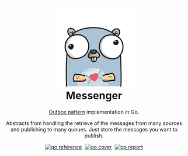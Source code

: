 <h1 align="center">
  <img src=".github/logo.png" width="224px"/><br/>
  Messenger
</h1>

<p align="center"><a href="https://microservices.io/patterns/data/transactional-outbox.html">Outbox pattern</a> implementation in Go.</p>

<p align="center">Abstracts from handling the retrieve of the messages from many sources and publishing to many queues. Just store the messages you want to publish.</p>

<p align="center">
<a href="https://pkg.go.dev/github.com/xabi93/messenger" target="_blank"><img src="https://pkg.go.dev/badge/github.com/xabi93/messenger.svg" alt="go reference" /></a>&nbsp;
<a href="https://gocover.io/github.com/xabi93/messenger" target="_blank"><img src="http://gocover.io/_badge/github.com/xabi93/messenger" alt="go cover" /></a>&nbsp;
<a href="https://goreportcard.com/report/github.com/xabi93/messenger" target="_blank"><img src="https://goreportcard.com/badge/github.com/xabi93/messenger" alt="go report" /></a>
</p>
